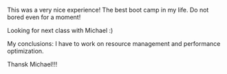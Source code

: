 This was a very nice experience! The best boot camp in my life. Do not bored even for a moment!

Looking for next class with Michael :)

My conclusions: I have to work on resource management and performance optimization.

Thansk Michael!!!